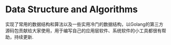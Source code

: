 # Data Structure and Algorithms
实现了常用的数据结构和算法以及一些实用冷门的数据结构，以Golang的第三方源码包贡献给大家使用，用于编写自己的应用层软件、系统软件的小工具都很有帮助，持续更新.
